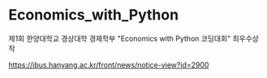 # Economics_with_Python
제1회 한양대학교 경상대학 경제학부 "Economics with Python 코딩대회" 최우수상작

https://ibus.hanyang.ac.kr/front/news/notice-view?id=2900
